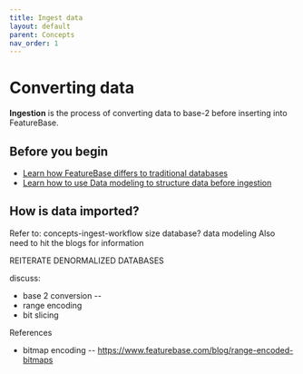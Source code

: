 ```yaml
---
title: Ingest data
layout: default
parent: Concepts
nav_order: 1
---
```


# Converting data 

**Ingestion** is the process of converting data to base-2 before inserting into FeatureBase.

## Before you begin

* [Learn how FeatureBase differs to traditional databases](/docs/concepts/concept-home)
* [Learn how to use Data modeling to structure data before ingestion](/docs/concepts/concept-data-modeling)

##


## How is data imported?

Refer to:
concepts-ingest-workflow
size database?
data modeling
Also need to hit the blogs for information

REITERATE DENORMALIZED DATABASES

discuss:
* base 2 conversion --
* range encoding
* bit slicing


References

* bitmap encoding -- https://www.featurebase.com/blog/range-encoded-bitmaps
